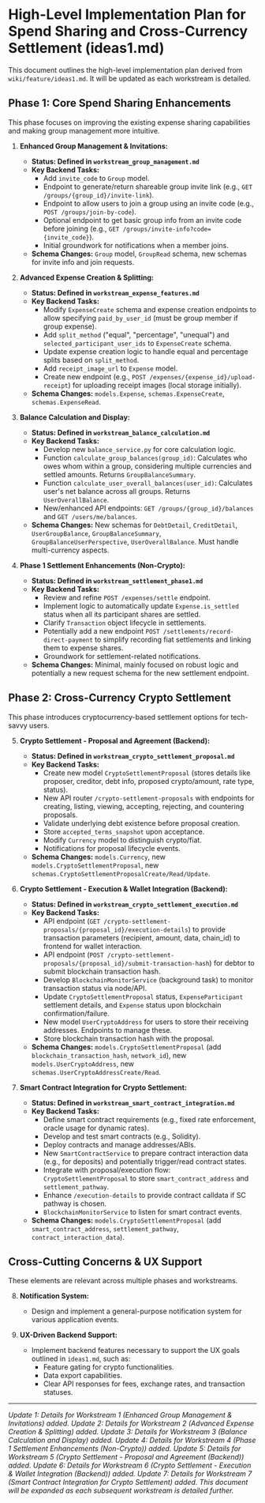 # High-Level Implementation Plan for Spend Sharing and Cross-Currency Settlement (ideas1.md)

This document outlines the high-level implementation plan derived from `wiki/feature/ideas1.md`. It will be updated as each workstream is detailed.

## Phase 1: Core Spend Sharing Enhancements

This phase focuses on improving the existing expense sharing capabilities and making group management more intuitive.

1.  **Enhanced Group Management & Invitations:**
    *   **Status: Defined in `workstream_group_management.md`**
    *   **Key Backend Tasks:**
        *   Add `invite_code` to `Group` model.
        *   Endpoint to generate/return shareable group invite link (e.g., `GET /groups/{group_id}/invite-link`).
        *   Endpoint to allow users to join a group using an invite code (e.g., `POST /groups/join-by-code`).
        *   Optional endpoint to get basic group info from an invite code before joining (e.g., `GET /groups/invite-info?code={invite_code}`).
        *   Initial groundwork for notifications when a member joins.
    *   **Schema Changes:** `Group` model, `GroupRead` schema, new schemas for invite info and join requests.

2.  **Advanced Expense Creation & Splitting:**
    *   **Status: Defined in `workstream_expense_features.md`**
    *   **Key Backend Tasks:**
        *   Modify `ExpenseCreate` schema and expense creation endpoints to allow specifying `paid_by_user_id` (must be group member if group expense).
        *   Add `split_method` ("equal", "percentage", "unequal") and `selected_participant_user_ids` to `ExpenseCreate` schema.
        *   Update expense creation logic to handle equal and percentage splits based on `split_method`.
        *   Add `receipt_image_url` to `Expense` model.
        *   Create new endpoint (e.g., `POST /expenses/{expense_id}/upload-receipt`) for uploading receipt images (local storage initially).
    *   **Schema Changes:** `models.Expense`, `schemas.ExpenseCreate`, `schemas.ExpenseRead`.

3.  **Balance Calculation and Display:**
    *   **Status: Defined in `workstream_balance_calculation.md`**
    *   **Key Backend Tasks:**
        *   Develop new `balance_service.py` for core calculation logic.
        *   Function `calculate_group_balances(group_id)`: Calculates who owes whom within a group, considering multiple currencies and settled amounts. Returns `GroupBalanceSummary`.
        *   Function `calculate_user_overall_balances(user_id)`: Calculates user's net balance across all groups. Returns `UserOverallBalance`.
        *   New/enhanced API endpoints: `GET /groups/{group_id}/balances` and `GET /users/me/balances`.
    *   **Schema Changes:** New schemas for `DebtDetail`, `CreditDetail`, `UserGroupBalance`, `GroupBalanceSummary`, `GroupBalanceUserPerspective`, `UserOverallBalance`. Must handle multi-currency aspects.

4.  **Phase 1 Settlement Enhancements (Non-Crypto):**
    *   **Status: Defined in `workstream_settlement_phase1.md`**
    *   **Key Backend Tasks:**
        *   Review and refine `POST /expenses/settle` endpoint.
        *   Implement logic to automatically update `Expense.is_settled` status when all its participant shares are settled.
        *   Clarify `Transaction` object lifecycle in settlements.
        *   Potentially add a new endpoint `POST /settlements/record-direct-payment` to simplify recording fiat settlements and linking them to expense shares.
        *   Groundwork for settlement-related notifications.
    *   **Schema Changes:** Minimal, mainly focused on robust logic and potentially a new request schema for the new settlement endpoint.

## Phase 2: Cross-Currency Crypto Settlement

This phase introduces cryptocurrency-based settlement options for tech-savvy users.

5.  **Crypto Settlement - Proposal and Agreement (Backend):**
    *   **Status: Defined in `workstream_crypto_settlement_proposal.md`**
    *   **Key Backend Tasks:**
        *   Create new model `CryptoSettlementProposal` (stores details like proposer, creditor, debt info, proposed crypto/amount, rate type, status).
        *   New API router `/crypto-settlement-proposals` with endpoints for creating, listing, viewing, accepting, rejecting, and countering proposals.
        *   Validate underlying debt existence before proposal creation.
        *   Store `accepted_terms_snapshot` upon acceptance.
        *   Modify `Currency` model to distinguish crypto/fiat.
        *   Notifications for proposal lifecycle events.
    *   **Schema Changes:** `models.Currency`, new `models.CryptoSettlementProposal`, new `schemas.CryptoSettlementProposalCreate/Read/Update`.

6.  **Crypto Settlement - Execution & Wallet Integration (Backend):**
    *   **Status: Defined in `workstream_crypto_settlement_execution.md`**
    *   **Key Backend Tasks:**
        *   API endpoint (`GET /crypto-settlement-proposals/{proposal_id}/execution-details`) to provide transaction parameters (recipient, amount, data, chain_id) to frontend for wallet interaction.
        *   API endpoint (`POST /crypto-settlement-proposals/{proposal_id}/submit-transaction-hash`) for debtor to submit blockchain transaction hash.
        *   Develop `BlockchainMonitorService` (background task) to monitor transaction status via node/API.
        *   Update `CryptoSettlementProposal` status, `ExpenseParticipant` settlement details, and `Expense` status upon blockchain confirmation/failure.
        *   New model `UserCryptoAddress` for users to store their receiving addresses. Endpoints to manage these.
        *   Store blockchain transaction hash with the proposal.
    *   **Schema Changes:** `models.CryptoSettlementProposal` (add `blockchain_transaction_hash`, `network_id`), new `models.UserCryptoAddress`, new `schemas.UserCryptoAddressCreate/Read`.

7.  **Smart Contract Integration for Crypto Settlement:**
    *   **Status: Defined in `workstream_smart_contract_integration.md`**
    *   **Key Backend Tasks:**
        *   Define smart contract requirements (e.g., fixed rate enforcement, oracle usage for dynamic rates).
        *   Develop and test smart contracts (e.g., Solidity).
        *   Deploy contracts and manage addresses/ABIs.
        *   New `SmartContractService` to prepare contract interaction data (e.g., for deposits) and potentially trigger/read contract states.
        *   Integrate with proposal/execution flow: `CryptoSettlementProposal` to store `smart_contract_address` and `settlement_pathway`.
        *   Enhance `/execution-details` to provide contract calldata if SC pathway is chosen.
        *   `BlockchainMonitorService` to listen for smart contract events.
    *   **Schema Changes:** `models.CryptoSettlementProposal` (add `smart_contract_address`, `settlement_pathway`, `contract_interaction_data`).

## Cross-Cutting Concerns & UX Support

These elements are relevant across multiple phases and workstreams.

8.  **Notification System:**
    *   Design and implement a general-purpose notification system for various application events.

9.  **UX-Driven Backend Support:**
    *   Implement backend features necessary to support the UX goals outlined in `ideas1.md`, such as:
        *   Feature gating for crypto functionalities.
        *   Data export capabilities.
        *   Clear API responses for fees, exchange rates, and transaction statuses.

---
*Update 1: Details for Workstream 1 (Enhanced Group Management & Invitations) added.*
*Update 2: Details for Workstream 2 (Advanced Expense Creation & Splitting) added.*
*Update 3: Details for Workstream 3 (Balance Calculation and Display) added.*
*Update 4: Details for Workstream 4 (Phase 1 Settlement Enhancements (Non-Crypto)) added.*
*Update 5: Details for Workstream 5 (Crypto Settlement - Proposal and Agreement (Backend)) added.*
*Update 6: Details for Workstream 6 (Crypto Settlement - Execution & Wallet Integration (Backend)) added.*
*Update 7: Details for Workstream 7 (Smart Contract Integration for Crypto Settlement) added.*
*This document will be expanded as each subsequent workstream is detailed further.*
